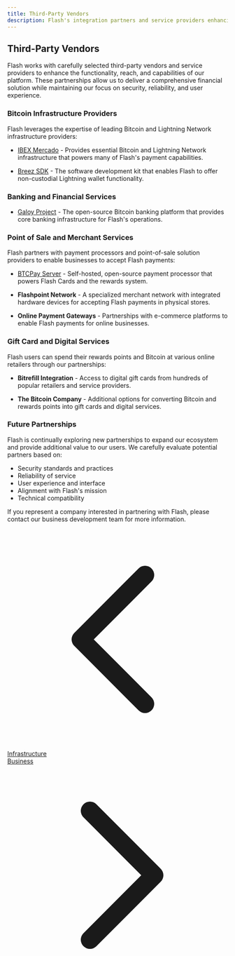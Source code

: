 ```yaml
---
title: Third-Party Vendors
description: Flash's integration partners and service providers enhancing the ecosystem
---
```


## Third-Party Vendors

Flash works with carefully selected third-party vendors and service providers to enhance the functionality, reach, and capabilities of our platform. These partnerships allow us to deliver a comprehensive financial solution while maintaining our focus on security, reliability, and user experience.

### Bitcoin Infrastructure Providers

Flash leverages the expertise of leading Bitcoin and Lightning Network infrastructure providers:

- [IBEX Mercado](ibex-mercado) - Provides essential Bitcoin and Lightning Network infrastructure that powers many of Flash's payment capabilities.

- [Breez SDK](breez-sdk) - The software development kit that enables Flash to offer non-custodial Lightning wallet functionality.

### Banking and Financial Services

- [Galoy Project](galoy-project) - The open-source Bitcoin banking platform that provides core banking infrastructure for Flash's operations.

### Point of Sale and Merchant Services

Flash partners with payment processors and point-of-sale solution providers to enable businesses to accept Flash payments:

- [BTCPay Server](btcpay-server) - Self-hosted, open-source payment processor that powers Flash Cards and the rewards system.

- **Flashpoint Network** - A specialized merchant network with integrated hardware devices for accepting Flash payments in physical stores.

- **Online Payment Gateways** - Partnerships with e-commerce platforms to enable Flash payments for online businesses.

### Gift Card and Digital Services

Flash users can spend their rewards points and Bitcoin at various online retailers through our partnerships:

- **Bitrefill Integration** - Access to digital gift cards from hundreds of popular retailers and service providers.

- **The Bitcoin Company** - Additional options for converting Bitcoin and rewards points into gift cards and digital services.

### Future Partnerships

Flash is continually exploring new partnerships to expand our ecosystem and provide additional value to our users. We carefully evaluate potential partners based on:

- Security standards and practices
- Reliability of service
- User experience and interface
- Alignment with Flash's mission
- Technical compatibility

If you represent a company interested in partnering with Flash, please contact our business development team for more information.

<!-- Navigation links -->
<div class="flex justify-between items-center mt-8 pt-4 border-t border-zinc-200 dark:border-zinc-700">
  <div class="w-1/3 text-left">
    <a href="infrastructure" class="inline-flex items-center bg-purple-600 hover:bg-purple-700 text-white rounded-md transition-colors px-4 py-2 text-sm font-medium shadow-sm hover:shadow-md">
      <svg xmlns="http://www.w3.org/2000/svg" class="h-4 w-4 mr-2" fill="none" viewBox="0 0 24 24" stroke="currentColor">
        <path stroke-linecap="round" stroke-linejoin="round" stroke-width="2" d="M15 19l-7-7 7-7" />
      </svg>
      Infrastructure
    </a>
  </div>
  <div class="w-1/3 text-center">
    <!-- Optional center content -->
  </div>
  <div class="w-1/3 text-right">
    <a href="business" class="inline-flex items-center bg-purple-600 hover:bg-purple-700 text-white rounded-md transition-colors px-4 py-2 text-sm font-medium shadow-sm hover:shadow-md">
      Business
      <svg xmlns="http://www.w3.org/2000/svg" class="h-4 w-4 ml-2" fill="none" viewBox="0 0 24 24" stroke="currentColor">
        <path stroke-linecap="round" stroke-linejoin="round" stroke-width="2" d="M9 5l7 7-7 7" />
      </svg>
    </a>
  </div>
</div> 
